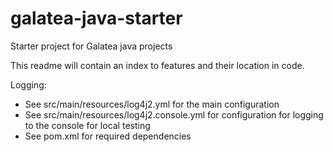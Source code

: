 # galatea-java-starter
Starter project for Galatea java projects

This readme will contain an index to features and their location in code.

Logging:
- See src/main/resources/log4j2.yml for the main configuration
- See src/main/resources/log4j2.console.yml for configuration for logging to the console for local testing
- See pom.xml for required dependencies